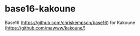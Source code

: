 # base16-kakoune
Base16 (https://github.com/chriskempson/base16) for Kakoune (https://github.com/mawww/kakoune/)
